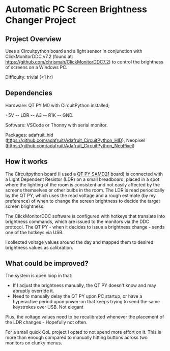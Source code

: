 # Automatic PC Screen Brightness Changer Project

## Project Overview

Uses a Circuitpython board and a light sensor in conjunction with ClickMonitorDDC v7.2 (found at: https://github.com/chrismah/ClickMonitorDDC7.2) to control the brightness of screens on a Windows PC.

Difficulty: trivial (<1 hr)

## Dependencies

Hardware: QT PY M0 with CircuitPython installed;

+5V -- LDR -- A3 -- R1K -- GND.

Software: VSCode or Thonny with serial monitor.

Packages: adafruit_hid (https://github.com/adafruit/Adafruit_CircuitPython_HID), Neopixel (https://github.com/adafruit/Adafruit_CircuitPython_NeoPixel)

## How it works

The Circuitpython board (I used a [QT PY SAMD21](https://learn.adafruit.com/adafruit-qt-py?view=all) board) is connected with a Light Dependent Resistor (LDR) on a small breadboard, placed in a spot where the lighting of the room is consistent and not easily affected by the screens themselves or other bulbs in the room. The LDR is read periodically by the QT PY, which uses the read voltage and a rough estimate (by my preference) of when to change the screen brightness to decide the target screen brightness.

The ClickMonitorDDC software is configured with hotkeys that translate into brightness commands, which are issued to the monitors via the DDC protocol. The QT PY - when it decides to issue a brightness change - sends one of the hotkeys via USB.

I collected voltage values around the day and mapped them to desired brightness values as calibration.

## What could be improved?

The system is open loop in that:

- If I adjust the brightness manually, the QT PY doesn't know and may abruptly override it.
- Need to manually delay the QT PY upon PC startup, or have a hyperactive period upon power-on that keeps trying to send the same keystrokes over USB. Not elegant

Plus, the voltage values need to be recalibrated whenever the placement of the LDR changes - Hopefully not often.

For a small quick QoL project I opted to not spend more effort on it. This is more than enough compared to manually hitting buttons across two monitors on clunky menus.
